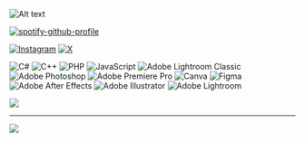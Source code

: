 ![Alt text](https://github.com/icebuurst/icebuurst/blob/main/header.png)

[![spotify-github-profile](https://spotify-github-profile.kittinanx.com/api/view?uid=y084r71debzvcn9ayo96j6mdn&cover_image=true&theme=compact&show_offline=false&background_color=121212&interchange=true)](https://spotify-github-profile.kittinanx.com/api/view?uid=y084r71debzvcn9ayo96j6mdn&redirect=true)


[![Instagram](https://img.shields.io/badge/Instagram-%23E4405F.svg?logo=Instagram&logoColor=white)](https://instagram.com/dumbfaceboi) [![X](https://img.shields.io/badge/X-black.svg?logo=X&logoColor=white)](https://x.com/vrieasa) 

![C#](https://img.shields.io/badge/c%23-%23239120.svg?style=flat-square&logo=csharp&logoColor=white) ![C++](https://img.shields.io/badge/c++-%2300599C.svg?style=flat-square&logo=c%2B%2B&logoColor=white) ![PHP](https://img.shields.io/badge/php-%23777BB4.svg?style=flat-square&logo=php&logoColor=white) ![JavaScript](https://img.shields.io/badge/javascript-%23323330.svg?style=flat-square&logo=javascript&logoColor=%23F7DF1E) ![Adobe Lightroom Classic](https://img.shields.io/badge/Adobe%20Lightroom%20Classic-31A8FF.svg?style=flat-square&logo=Adobe%20Lightroom%20Classic&logoColor=white) ![Adobe Photoshop](https://img.shields.io/badge/adobe%20photoshop-%2331A8FF.svg?style=flat-square&logo=adobe%20photoshop&logoColor=white) ![Adobe Premiere Pro](https://img.shields.io/badge/Adobe%20Premiere%20Pro-9999FF.svg?style=flat-square&logo=Adobe%20Premiere%20Pro&logoColor=white) ![Canva](https://img.shields.io/badge/Canva-%2300C4CC.svg?style=flat-square&logo=Canva&logoColor=white) ![Figma](https://img.shields.io/badge/figma-%23F24E1E.svg?style=flat-square&logo=figma&logoColor=white) ![Adobe After Effects](https://img.shields.io/badge/Adobe%20After%20Effects-9999FF.svg?style=flat-square&logo=Adobe%20After%20Effects&logoColor=white) ![Adobe Illustrator](https://img.shields.io/badge/adobe%20illustrator-%23FF9A00.svg?style=flat-square&logo=adobe%20illustrator&logoColor=white) ![Adobe Lightroom](https://img.shields.io/badge/Adobe%20Lightroom-31A8FF.svg?style=flat-square&logo=Adobe%20Lightroom&logoColor=white)

![](https://github-readme-stats.vercel.app/api/top-langs/?username=icebuurst&theme=dark&hide_border=false&include_all_commits=false&count_private=false&layout=compact)

---
[![](https://visitcount.itsvg.in/api?id=icebuurst&icon=5&color=12)](https://visitcount.itsvg.in)

<!-- Proudly created with GPRM ( https://gprm.itsvg.in ) -->
